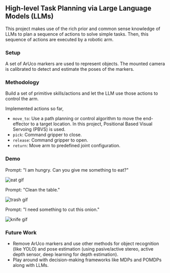 ## High-level Task Planning via Large Language Models (LLMs)

This project makes use of the rich prior and common sense knowledge of LLMs to plan a sequence of actions to solve simple tasks. Then, this sequence of actions are executed by a robotic arm.

### Setup

A set of ArUco markers are used to represent objects. The mounted camera is calibrated to detect and estimate the poses of the markers.

### Methodology

Build a set of primitive skills/actions and let the LLM use those actions to control the arm.

Implemented actions so far,

* ```move_to```: Use a path planning or control algorithm to move the end-effector to a target location. In this project, Positional Based Visual Servoing (PBVS) is used.
* ```pick```: Command gripper to close.
* ```release```: Command gripper to open.
* ```return```: Move arm to predefined joint configuration. 

### Demo

Prompt: "I am hungry. Can you give me something to eat?"

![eat gif](eat.gif "Demo")

Prompt: "Clean the table."

![trash gif](trash.gif "Demo")

Prompt: "I need something to cut this onion."

![knife gif](knife.gif "Demo")

### Future Work
* Remove ArUco markers and use other methods for object recognition (like YOLO) and pose estimation (using pasive/active stereo, active depth sensor, deep learning for depth estimation).
* Play around with decision-making frameworks like MDPs and POMDPs along with LLMs.
